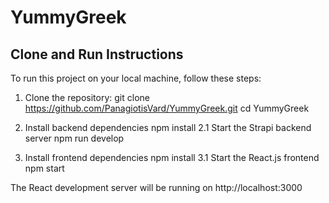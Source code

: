 # YummyGreek

## Clone and Run Instructions

To run this project on your local machine, follow these steps:

1. Clone the repository:
git clone https://github.com/PanagiotisVard/YummyGreek.git
cd YummyGreek

2. Install backend dependencies
   npm install
2.1 Start the Strapi backend server
   npm run develop
3. Install frontend dependencies
   npm install
3.1 Start the React.js frontend
   npm start

The React development server will be running on http://localhost:3000 
